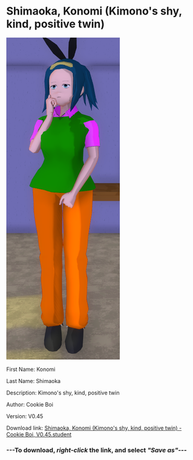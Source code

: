 # Shimaoka, Konomi (Kimono's shy, kind, positive twin)

<img src = "https://raw.githubusercontent.com/Arbiter1223/Daigaku-Gurashi-Custom-Students/master/Students/Files/Shimaoka%2C%20Konomi%20(Kimono's%20shy%2C%20kind%2C%20positive%20twin).png">

First Name: Konomi

Last Name: Shimaoka

Description: Kimono's shy, kind, positive twin

Author: Cookie Boi

Version: V0.45

Download link: <a href="https://raw.githubusercontent.com/Arbiter1223/Daigaku-Gurashi-Custom-Students/master/Students/Files/Shimaoka%2C%20Konomi%20(Kimono's%20shy%2C%20kind%2C%20positive%20twin)%20-%20Cookie%20Boi%2C%20V0.45.student">Shimaoka, Konomi (Kimono's shy, kind, positive twin) - Cookie Boi, V0.45.student</a>

### ---**To download, _right-click_ the link, and select _"Save as"_**---
